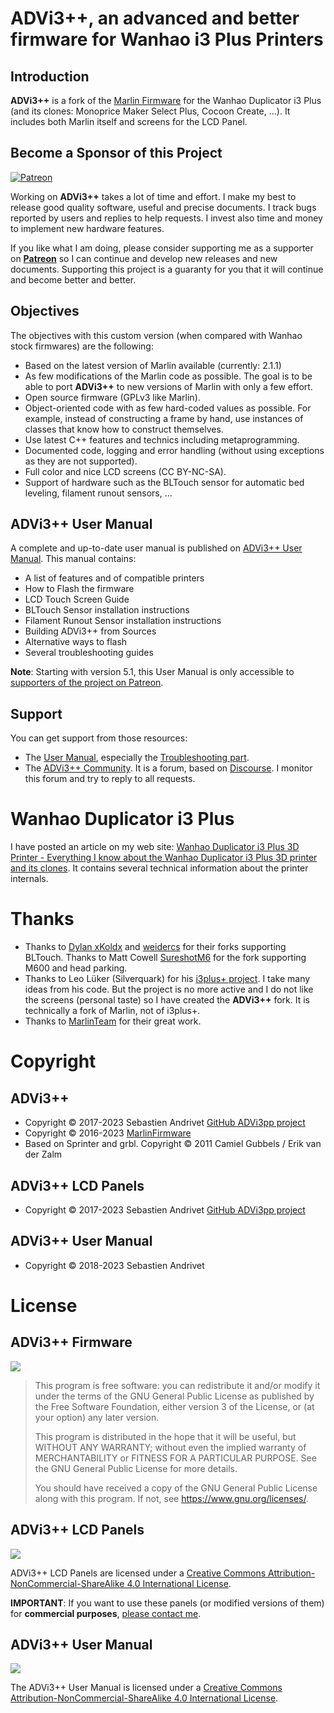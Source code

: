 # ADVi3++, an advanced and better firmware for Wanhao i3 Plus Printers

## Introduction

**ADVi3++** is a fork of the [Marlin Firmware](http://marlinfw.org/) for the Wanhao Duplicator i3 Plus (and its clones: Monoprice Maker Select Plus, Cocoon Create, ...). It includes both Marlin itself and screens for the LCD Panel.

## Become a Sponsor of this Project

[![Patreon](https://c5.patreon.com/external/logo/become_a_patron_button.png)](https://www.patreon.com/bePatron?u=6504486)

Working on **ADVi3++** takes a lot of time and effort. I make my best to release good quality software, useful and precise documents. I track bugs reported by users and replies to help requests. I invest also time and money to implement new hardware features.

If you like what I am doing, please consider supporting me as a supporter on [**Patreon**](https://www.patreon.com/bePatron?u=6504486) so I can continue and develop new releases and new documents. Supporting this project is a guaranty for you that it will continue and become better and better.

## Objectives

The objectives with this custom version (when compared with Wanhao stock firmwares) are the following:

* Based on the latest version of Marlin available (currently: 2.1.1)
* As few modifications of the Marlin code as possible. The goal is to be able to port **ADVi3++** to new versions of Marlin with only a few effort.
* Open source firmware (GPLv3 like Marlin).
* Object-oriented code with as few hard-coded values as possible. For example, instead of constructing a frame by hand, use instances of classes that know how to construct themselves.
* Use latest C++ features and technics including metaprogramming.
* Documented code, logging and error handling (without using exceptions as they are not supported).
* Full color and nice LCD screens (CC BY-NC-SA).
* Support of hardware such as the BLTouch sensor for automatic bed leveling, filament runout sensors, ...

## ADVi3++ User Manual

A complete and up-to-date user manual is published on [ADVi3++ User Manual](https://manual.advi3pp.com). This manual contains:

* A list of features and of compatible printers
* How to Flash the firmware
* LCD Touch Screen Guide
* BLTouch Sensor installation instructions
* Filament Runout Sensor installation instructions
* Building ADVi3++ from Sources
* Alternative ways to flash
* Several troubleshooting guides

**Note**: Starting with version 5.1, this User Manual is only accessible to [supporters of the project on Patreon](https://www.patreon.com/bePatron?u=6504486).

## Support

You can get support from those resources:

* The [User Manual](https://manual.advi3pp.com), especially the [Troubleshooting part](https://manual.advi3pp.com/en/troubleshooting).
* The [ADVi3++ Community](https://community.advi3pp.com/). It is a forum, based on [Discourse](https://www.discourse.org). 
I monitor this forum and try to reply to all requests.

# Wanhao Duplicator i3 Plus

I have posted an article on my web site: [Wanhao Duplicator i3 Plus 3D Printer - Everything I know about the Wanhao Duplicator i3 Plus 3D printer and its clones](http://sebastien.andrivet.com/en/posts/). It contains several technical information about the printer internals.

# Thanks

* Thanks to [Dylan xKoldx](https://github.com/xKoldx/ADVi3pp-Marlin) and [weidercs](https://github.com/weidercs/ADVi3pp-Marlin) for their forks supporting BLTouch. Thanks to Matt Cowell [SureshotM6](https://github.com/SureshotM6/ADVi3pp-Marlin) for the fork supporting M600 and head parking.
* Thanks to Leo Lüker (Silverquark) for his [i3plus+ project](https://github.com/Silverquark/i3PlusPlus). I take many ideas from his code. But the project is no more active and I do not like the screens (personal taste) so I have created the **ADVi3++** fork. It is technically a fork of Marlin, not of i3plus+.
* Thanks to [MarlinTeam](http://marlinfw.org/) for their great work.

# Copyright

## ADVi3++

* Copyright &copy; 2017-2023 Sebastien Andrivet [GitHub ADVi3pp project](https://github.com/andrivet/advi3pp])
* Copyright &copy; 2016-2023 [MarlinFirmware](https://github.com/MarlinFirmware/Marlin)
* Based on Sprinter and grbl. Copyright &copy; 2011 Camiel Gubbels / Erik van der Zalm

## ADVi3++ LCD Panels

* Copyright &copy; 2017-2023 Sebastien Andrivet [GitHub ADVi3pp project](https://github.com/andrivet/advi3pp])

## ADVi3++ User Manual

* Copyright &copy; 2018-2023 Sebastien Andrivet

# License

## ADVi3++ Firmware

![](https://www.gnu.org/graphics/gplv3-127x51.png)

> This program is free software: you can redistribute it and/or modify it under the terms of the GNU General Public License as published by the Free Software Foundation, either version 3 of the License, or (at your option) any later version.
>
> This program is distributed in the hope that it will be useful, but WITHOUT ANY WARRANTY; without even the implied warranty of MERCHANTABILITY or FITNESS FOR A PARTICULAR PURPOSE.  See the GNU General Public License for more details.
>
> You should have received a copy of the GNU General Public License along with this program. If not, see <https://www.gnu.org/licenses/>.

## ADVi3++ LCD Panels

![](https://i.creativecommons.org/l/by-nc-sa/4.0/88x31.png)

ADVi3++ LCD Panels are licensed under a <a rel="license" href="http://creativecommons.org/licenses/by-nc-sa/4.0/">Creative Commons Attribution-NonCommercial-ShareAlike 4.0 International License</a>.

**IMPORTANT**: If you want to use these panels (or modified versions of them) for **commercial purposes**, [please contact me](https://community.advi3pp.com/u/andrivet).

## ADVi3++ User Manual

![](https://i.creativecommons.org/l/by-nc-sa/4.0/88x31.png)

The ADVi3++ User Manual is licensed under a <a rel="license" href="http://creativecommons.org/licenses/by-nc-sa/4.0/">Creative Commons Attribution-NonCommercial-ShareAlike 4.0 International License</a>.
